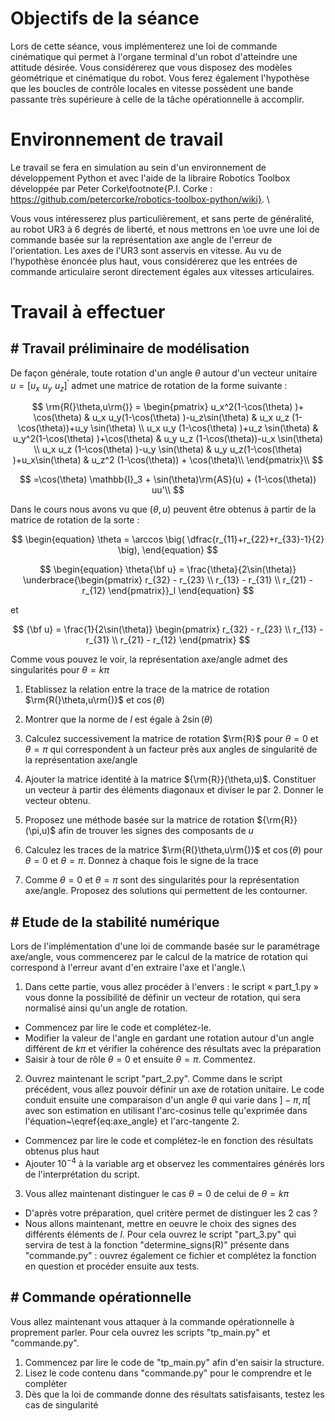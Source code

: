 
# Objectifs de la séance
Lors de cette séance, vous implémenterez une loi de commande cinématique qui permet à l'organe terminal d'un robot d'atteindre une attitude désirée. Vous considérerez que vous disposez des modèles géométrique et cinématique du robot. Vous ferez également l'hypothèse que les boucles de contrôle locales en vitesse possèdent une bande passante très supérieure à celle de la tâche opérationnelle à accomplir.

# Environnement de travail
Le travail se fera en simulation au sein d'un environnement de développement Python et avec l'aide de la libraire Robotics Toolbox développée par Peter Corke\footnote{P.I. Corke : https://github.com/petercorke/robotics-toolbox-python/wiki}. \\

Vous vous intéresserez plus particulièrement, et sans perte de généralité, au robot UR3 à 6 degrés de liberté, et nous mettrons en \oe uvre une loi de commande basée sur la représentation axe angle de l'erreur de l'orientation. Les axes de l'UR3 sont asservis en vitesse. Au vu de l'hypothèse énoncée plus haut, vous considérerez que les entrées de commande articulaire seront directement égales aux vitesses articulaires. 
# Travail à effectuer

## # Travail préliminaire de modélisation

De façon générale, toute rotation d'un angle $\theta$ autour d'un vecteur unitaire $u = [u_x\,\,u_y\,\,u_z]^{'}$ admet une matrice de rotation de la forme suivante :

$$
\rm{R(}\theta,u\rm{)}
= \begin{pmatrix}
u_x^2(1-\cos(\theta) )+ \cos(\theta) & u_x u_y(1-\cos(\theta) )-u_z\sin(\theta) & u_x u_z (1-\cos(\theta))+u_y \sin(\theta) \\
u_x u_y (1-\cos(\theta) )+u_z \sin(\theta) & u_y^2(1-\cos(\theta) )+\cos(\theta) & u_y u_z (1-\cos(\theta))-u_x \sin(\theta) \\
u_x u_z (1-\cos(\theta) )-u_y \sin(\theta) & u_y u_z(1-\cos(\theta) )+u_x\sin(\theta) & u_z^2  (1-\cos(\theta)) + \cos(\theta)\\
\end{pmatrix}\\
$$


$$
=\cos(\theta) \mathbb{I}_3 + \sin(\theta)\rm{AS}(u) + (1-\cos(\theta)) uu'\\
$$

Dans le cours nous avons vu que ($\theta,u$) peuvent être obtenus à partir de la matrice de rotation de la sorte :

$$
\begin{equation}
 \theta = \arccos \big(  \dfrac{r_{11}+r_{22}+r_{33}-1}{2} \big),
 \end{equation}
$$

$$
\begin{equation}
\theta{\bf u} = \frac{\theta}{2\sin(\theta)}
        \underbrace{\begin{pmatrix}
			    r_{32} - r_{23} \\
    			r_{13} - r_{31} \\
    			r_{21} - r_{12}	
          \end{pmatrix}}_l
\end{equation}
$$

et 

$$
{\bf u} = \frac{1}{2\sin(\theta)}
        \begin{pmatrix}
			    r_{32} - r_{23} \\
    			r_{13} - r_{31} \\
    			r_{21} - r_{12}	
          \end{pmatrix}
$$

Comme vous pouvez le voir, la représentation axe/angle admet des singularités pour $\theta = k \pi$

1. Etablissez la relation entre la trace de la matrice de rotation $\rm{R(}\theta,u\rm{)}$ et $\cos(\theta)$

2. Montrer que la norme de $l$ est égale à $2\sin(\theta)$

3. Calculez successivement la matrice de rotation $\rm{R}$  pour $\theta=0$ et $\theta=\pi$ qui correspondent à un facteur près aux angles de singularité de la représentation axe/angle

4. Ajouter la matrice identité à la matrice ${\rm{R}}(\theta,u)$. Constituer un vecteur à partir des éléments diagonaux et diviser le par 2. Donner le vecteur obtenu.

5. Proposez une méthode basée sur la matrice de rotation ${\rm{R}}(\pi,u)$ afin de trouver les signes des composants de $u$

6. Calculez les traces de la matrice  $\rm{R(}\theta,u\rm{)}$ et $\cos(\theta)$ pour $\theta = 0$ et $\theta=\pi$. Donnez à chaque fois le signe de la trace

7. Comme $\theta=0$ et $\theta=\pi$ sont des singularités pour la représentation axe/angle. Proposez des solutions qui permettent de les contourner.

## # Etude de la stabilité numérique

Lors de l'implémentation d'une loi de commande basée sur le paramétrage axe/angle, vous commencerez par le calcul de la matrice de rotation qui correspond à l'erreur avant d'en extraire l'axe et l'angle.\\



1. Dans cette partie, vous allez procéder à l'envers :  le script « part\_1.py » vous donne la possibilité de définir un vecteur de rotation, qui sera normalisé ainsi qu'un angle de rotation. 


* Commencez par lire le code et complétez-le.
* Modifier la valeur de l'angle en gardant une rotation autour d'un angle différent de $k\pi$ et vérifier la cohérence des résultats avec la préparation
* Saisir à tour de rôle $\theta=0$ et ensuite $\theta=\pi$. Commentez.


2. Ouvrez maintenant le script "part\_2.py". Comme dans le script précédent, vous allez pouvoir définir un axe de rotation unitaire. Le code conduit ensuite une comparaison d'un angle $\theta$ qui varie dans $]-\pi,\pi[$ avec son estimation en utilisant l'arc-cosinus telle qu'exprimée dans l'équation~\eqref{eq:axe_angle} et l'arc-tangente 2. 


* Commencez par lire le code et complétez-le en fonction des résultats obtenus plus haut
* Ajouter $10^{-4}$ à la variable arg et observez les commentaires générés lors de l'interprétation du script.


3.  Vous allez maintenant distinguer le cas $\theta=0$ de celui de $\theta=k\pi$

* D'après votre préparation, quel critère permet de distinguer les 2 cas ?
* Nous allons maintenant, mettre en oeuvre le choix des signes des différents éléments de $l$. Pour cela ouvrez le script "part\_3.py" qui servira de test à la fonction "determine\_signs(R)" présente dans "commande.py" : ouvrez également ce fichier et complétez la fonction en question et procéder ensuite aux tests.

## # Commande opérationnelle
Vous allez maintenant vous attaquer à la commande opérationnelle à proprement parler. Pour cela ouvrez les scripts "tp\_main.py" et "commande.py".


1.  Commencez par lire le code de "tp\_main.py" afin d'en saisir la structure.
2.  Lisez le code contenu dans "commande.py" pour le comprendre et le compléter
3.  Dès que la loi de commande donne des résultats satisfaisants, testez les cas de singularité




